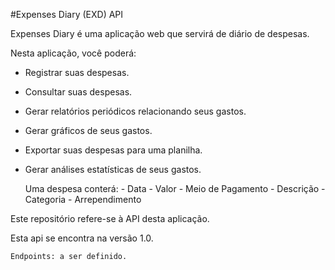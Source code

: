 #Expenses Diary (EXD) API 

Expenses Diary é uma aplicação web que servirá de diário de despesas.

Nesta aplicação, você poderá:

- Registrar suas despesas.
- Consultar suas despesas.
- Gerar relatórios periódicos relacionando seus gastos.
- Gerar gráficos de seus gastos.
- Exportar suas despesas para uma planilha.
- Gerar análises estatísticas de seus gastos.


	Uma despesa conterá:
		- Data
		- Valor
		- Meio de Pagamento
		- Descrição
		- Categoria
		- Arrependimento

Este repositório refere-se à API desta aplicação.

Esta api se encontra na versão 1.0.

    Endpoints: a ser definido.

